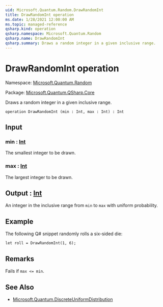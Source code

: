 ```yaml
---
uid: Microsoft.Quantum.Random.DrawRandomInt
title: DrawRandomInt operation
ms.date: 1/28/2021 12:00:00 AM
ms.topic: managed-reference
qsharp.kind: operation
qsharp.namespace: Microsoft.Quantum.Random
qsharp.name: DrawRandomInt
qsharp.summary: Draws a random integer in a given inclusive range.
---
```


# DrawRandomInt operation

Namespace: [Microsoft.Quantum.Random](xref:Microsoft.Quantum.Random)

Package: [Microsoft.Quantum.QSharp.Core](https://nuget.org/packages/Microsoft.Quantum.QSharp.Core)


Draws a random integer in a given inclusive range.

```qsharp
operation DrawRandomInt (min : Int, max : Int) : Int
```


## Input

### min : [Int](xref:microsoft.quantum.lang-ref.int)

The smallest integer to be drawn.


### max : [Int](xref:microsoft.quantum.lang-ref.int)

The largest integer to be drawn.



## Output : [Int](xref:microsoft.quantum.lang-ref.int)

An integer in the inclusive range from `min` to `max` with uniformprobability.

## Example

The following Q# snippet randomly rolls a six-sided die:```qsharplet roll = DrawRandomInt(1, 6);```

## Remarks

Fails if `max <= min`.

## See Also

- [Microsoft.Quantum.DiscreteUniformDistribution](xref:Microsoft.Quantum.DiscreteUniformDistribution)